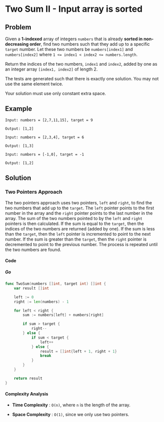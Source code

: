 # Two Sum II - Input array is sorted

## Problem

Given a **1-indexed** array of integers `numbers` that is already **sorted in non-decreasing order**, find two numbers such that they add up to a specific `target` number. Let these two numbers be `numbers[index1]` and `numbers[index2]` where `1 <= index1 < index2 <= numbers.length`.

Return the indices of the two numbers, `index1` and `index2`, added by one as an integer array `[index1, index2]` of length 2.

The tests are generated such that there is exactly one solution. You may not use the same element twice.

Your solution must use only constant extra space.

## Example

```text
Input: numbers = [2,7,11,15], target = 9

Output: [1,2]
```

```text
Input: numbers = [2,3,4], target = 6

Output: [1,3]
```

```text
Input: numbers = [-1,0], target = -1

Output: [1,2]
```

## Solution

### Two Pointers Approach

The two pointers approach uses two pointers, `left` and `right`, to find the two numbers that add up to the `target`.
The `left` pointer points to the first number in the array and the `right` pointer points to the last number in the array.
The sum of the two numbers pointed to by the `left` and `right` pointers is then calculated.
If the sum is equal to the `target`, then the indices of the two numbers are returned (added by one).
If the sum is less than the `target`, then the `left` pointer is incremented to point to the next number.
If the sum is greater than the `target`, then the `right` pointer is decremented to point to the previous number.
The process is repeated until the two numbers are found.

#### Code

##### Go

```go
func TwoSum(numbers []int, target int) []int {
    var result []int

    left := 0
    right := len(numbers) - 1

    for left < right {
        sum := numbers[left] + numbers[right]

        if sum > target {
            right--
        } else {
            if sum < target {
                left++
            } else {
                result = []int{left + 1, right + 1}
                break
            }
        }
    }

    return result
}
```

#### Complexity Analysis

- **Time Complexity** : `O(n)`, where `n` is the length of the array.

- **Space Complexity** : `O(1)`, since we only use two pointers.
